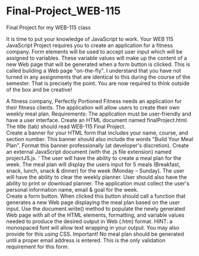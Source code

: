 # Final-Project_WEB-115
Final Project for my WEB-115 class

It is time to put your knowledge of JavaScript to work. Your WEB 115 JavaScript Project requires you to create an application for a fitness company. Form elements will be used to accept user input which will be assigned to variables. These variable values will make up the content of a new Web page that will be generated when a form button is clicked. This is called building a Web page "on-the-fly". I understand that you have not turned in any assignments that are identical to this during the course of the semester.  That is precisely the point.  You are now required to think outside of the box and be creative! 

A fitness company, Perfectly Portioned Fitness needs an application for their fitness clients. The application will allow users to create their own weekly meal plan. 
Requirements:
The application must be user-friendly and have a user interface.
Create an HTML document named finalProject.html. The title (tab) should read WEB-115 Final Project.    
Create a banner for your HTML form that includes your name, course, and section number. This banner should also include the words "Build Your Meal Plan". Format this banner professionally (at developer's discretion). 
Create an external JavaScript document (with the .js file extension) named projectJS.js. '
The user will have the ability to create a meal plan for the week. The meal plan will display the users input for 5 meals (Breakfast, snack, lunch, snack & dinner) for the week (Monday – Sunday). 
The user will have the ability to clear the weekly planner. User should also have the ability to print or download planner.
The application must collect the user's personal information name, email & goal for the week.    
Create a form button. When clicked this button should call a function that generates a new Web page displaying the meal plan based on the user input. Use the document.write() method to populate the newly generated Web page with all of the HTML elements, formatting, and variable values needed to produce the desired output in Web (.htm) format. HINT: a monospaced font will allow text wrapping in your output. You may also provide for this using CSS. Important! No meal plan should be generated until a proper email address is entered. This is the only validation requirement for this form.
